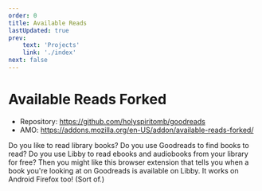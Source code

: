 ```yaml
---
order: 0
title: Available Reads
lastUpdated: true
prev:
    text: 'Projects'
    link: './index'
next: false
---
```

# Available Reads Forked

* Repository: https://github.com/holyspiritomb/goodreads
* AMO: https://addons.mozilla.org/en-US/addon/available-reads-forked/

Do you like to read library books? Do you use Goodreads to find books to read? Do you use Libby to read ebooks and audiobooks from your library for free? Then you might like this browser extension that tells you when a book you're looking at on Goodreads is available on Libby. It works on Android Firefox too! (Sort of.)
